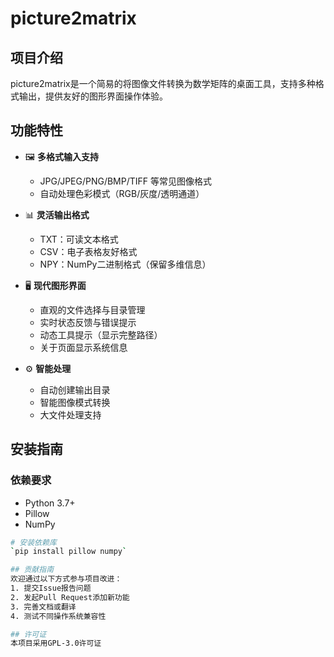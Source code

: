 # picture2matrix

## 项目介绍
picture2matrix是一个简易的将图像文件转换为数学矩阵的桌面工具，支持多种格式输出，提供友好的图形界面操作体验。

## 功能特性

- 🖼️ **多格式输入支持**
  - JPG/JPEG/PNG/BMP/TIFF 等常见图像格式
  - 自动处理色彩模式（RGB/灰度/透明通道）

- 📊 **灵活输出格式**
  - TXT：可读文本格式
  - CSV：电子表格友好格式
  - NPY：NumPy二进制格式（保留多维信息）

- 🖥️ **现代图形界面**
  - 直观的文件选择与目录管理
  - 实时状态反馈与错误提示
  - 动态工具提示（显示完整路径）
  - 关于页面显示系统信息

- ⚙️ **智能处理**
  - 自动创建输出目录
  - 智能图像模式转换
  - 大文件处理支持

## 安装指南

### 依赖要求
- Python 3.7+
- Pillow
- NumPy

```bash
# 安装依赖库
`pip install pillow numpy`

## 贡献指南
欢迎通过以下方式参与项目改进：
1. 提交Issue报告问题
2. 发起Pull Request添加新功能
3. 完善文档或翻译
4. 测试不同操作系统兼容性

## 许可证
本项目采用GPL-3.0许可证

